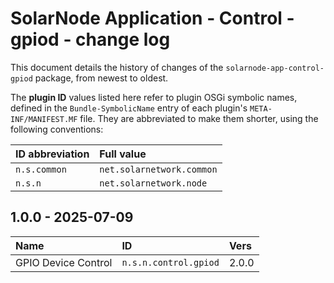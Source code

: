 # SolarNode Application - Control - gpiod - change log

This document details the history of changes of the `solarnode-app-control-gpiod` package,
from newest to oldest.

The **plugin ID** values listed here refer to plugin OSGi symbolic names, defined in the
`Bundle-SymbolicName` entry of each plugin's `META-INF/MANIFEST.MF` file. They are abbreviated to
make them shorter, using the following conventions:

| ID abbreviation | Full value                |
|:----------------|:--------------------------|
| `n.s.common`    | `net.solarnetwork.common` |
| `n.s.n`         | `net.solarnetwork.node`   |

## 1.0.0 - 2025-07-09

| Name                | ID                    | Vers  |
|:--------------------|:----------------------|:------|
| GPIO Device Control | `n.s.n.control.gpiod` | 2.0.0 |
